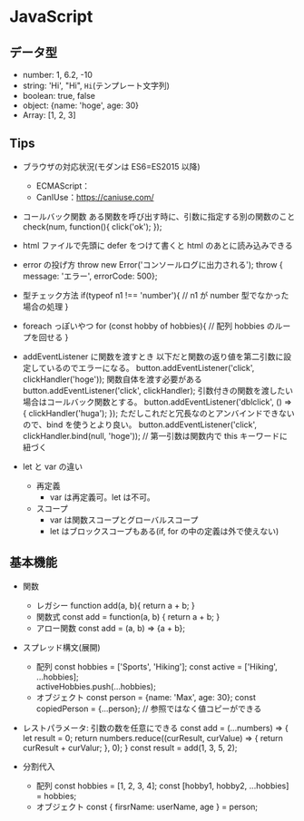 # JavaScript

## データ型

- number: 1, 6.2, -10
- string: 'Hi', "Hi", `Hi`(テンプレート文字列)
- boolean: true, false
- object: {name: 'hoge', age: 30}
- Array: [1, 2, 3]

## Tips

- ブラウザの対応状況(モダンは ES6=ES2015 以降)

  - ECMAScript：
  - CanIUse：https://caniuse.com/

- コールバック関数
  ある関数を呼び出す時に、引数に指定する別の関数のこと
  check(num, function(){
  click('ok');
  });

- html ファイルで先頭に defer をつけて書くと html のあとに読み込みできる
    <script src="app.js" defer></script>

- error の投げ方
  throw new Error('コンソールログに出力される');
  throw { message: 'エラー', errorCode: 500};

- 型チェック方法
  if(typeof n1 !== 'number'){ // n1 が number 型でなかった場合の処理 }

- foreach っぽいやつ
  for (const hobby of hobbies){
  // 配列 hobbies のループを回せる
  }

- addEventListener に関数を渡すとき
  以下だと関数の返り値を第二引数に設定しているのでエラーになる。
  button.addEventListener('click', clickHandler('hoge'));
  関数自体を渡す必要がある
  button.addEventListener('click', clickHandler);
  引数付きの関数を渡したい場合はコールバック関数とする。
  button.addEventListener('dblclick', () => {
  clickHandler('huga');
  });
  ただしこれだと冗長なのとアンバインドできないので、bind を使うとより良い。
  button.addEventListener('click',
  clickHandler.bind(null, 'hoge')); // 第一引数は関数内で this キーワードに紐づく

- let と var の違い
  - 再定義
    - var は再定義可。let は不可。
  - スコープ
    - var は関数スコープとグローバルスコープ
    - let はブロックスコープもある(if, for の中の定義は外で使えない)

## 基本機能

- 関数

  - レガシー
    function add(a, b){
    return a + b;
    }
  - 関数式
    const add = function(a, b) {
    return a + b;
    }
  - アロー関数
    const add = (a, b) => {a + b};

- スプレッド構文(展開)
  - 配列
    const hobbies = ['Sports', 'Hiking'];
    const active = ['Hiking', ...hobbies];  
     activeHobbies.push(...hobbies);
  - オブジェクト
    const person = {name: 'Max', age: 30};
    const copiedPerson = {...person}; // 参照ではなく値コピーができる
- レストパラメータ: 引数の数を任意にできる
  const add = (...numbers) => {
  let result = 0;
  return numbers.reduce((curResult, curValue) => {
  return curResult + curValur;
  }, 0);
  }
  const result = add(1, 3, 5, 2);

- 分割代入
  - 配列
    const hobbies = [1, 2, 3, 4];
    const [hobby1, hobby2, ...hobbies] = hobbies;
  - オブジェクト
    const { firsrName: userName, age } = person;
